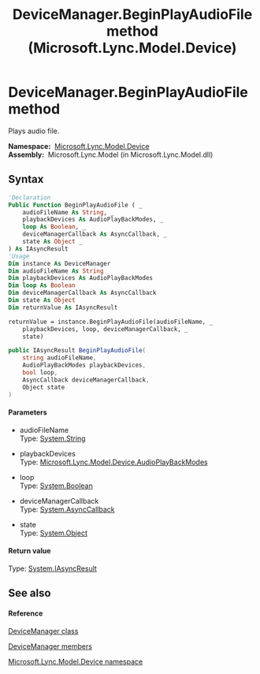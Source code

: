 ﻿---
title: DeviceManager.BeginPlayAudioFile method  (Microsoft.Lync.Model.Device)
TOCTitle: 'BeginPlayAudioFile method '
ms:assetid: M:Microsoft.Lync.Model.Device.DeviceManager.BeginPlayAudioFile(System.String,Microsoft.Lync.Model.Device.AudioPlayBackModes,System.Boolean,System.AsyncCallback,System.Object)_DI_3_UC_OCS14MrefLyncWPF
ms:mtpsurl: https://msdn.microsoft.com/en-us/library/microsoft.lync.model.device.devicemanager.beginplayaudiofile(v=office.15)
ms:contentKeyID: 48589266
ms.date: 07/28/2014
mtps_version: v=office.15
f1_keywords:
- Microsoft.Lync.Model.Device.DeviceManager.BeginPlayAudioFile
dev_langs:
- CSharp
- JScript
- VB
- other
---

# DeviceManager.BeginPlayAudioFile method

Plays audio file.

**Namespace:**  [Microsoft.Lync.Model.Device](microsoft-lync-model-device-namespace_2.md)  
**Assembly:**  Microsoft.Lync.Model (in Microsoft.Lync.Model.dll)

## Syntax

``` vb
'Declaration
Public Function BeginPlayAudioFile ( _
    audioFileName As String, _
    playbackDevices As AudioPlayBackModes, _
    loop As Boolean, _
    deviceManagerCallback As AsyncCallback, _
    state As Object _
) As IAsyncResult
'Usage
Dim instance As DeviceManager
Dim audioFileName As String
Dim playbackDevices As AudioPlayBackModes
Dim loop As Boolean
Dim deviceManagerCallback As AsyncCallback
Dim state As Object
Dim returnValue As IAsyncResult

returnValue = instance.BeginPlayAudioFile(audioFileName, _
    playbackDevices, loop, deviceManagerCallback, _
    state)
```

``` csharp
public IAsyncResult BeginPlayAudioFile(
    string audioFileName,
    AudioPlayBackModes playbackDevices,
    bool loop,
    AsyncCallback deviceManagerCallback,
    Object state
)
```

#### Parameters

  - audioFileName  
    Type: [System.String](http://msdn2.microsoft.com/en-us/library/s1wwdcbf)  

<!-- end list -->

  - playbackDevices  
    Type: [Microsoft.Lync.Model.Device.AudioPlayBackModes](audioplaybackmodes-enumeration-microsoft-lync-model-device_2.md)  

<!-- end list -->

  - loop  
    Type: [System.Boolean](http://msdn2.microsoft.com/en-us/library/a28wyd50)  

<!-- end list -->

  - deviceManagerCallback  
    Type: [System.AsyncCallback](http://msdn2.microsoft.com/en-us/library/ckbe7yh5)  

<!-- end list -->

  - state  
    Type: [System.Object](http://msdn2.microsoft.com/en-us/library/e5kfa45b)  

#### Return value

Type: [System.IAsyncResult](http://msdn2.microsoft.com/en-us/library/ft8a6455)  

## See also

#### Reference

[DeviceManager class](devicemanager-class-microsoft-lync-model-device_2.md)

[DeviceManager members](devicemanager-members-microsoft-lync-model-device_2.md)

[Microsoft.Lync.Model.Device namespace](microsoft-lync-model-device-namespace_2.md)

